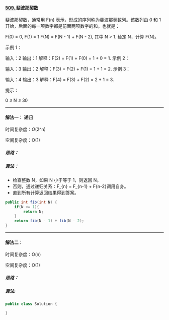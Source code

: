 #### [509. 斐波那契数](https://leetcode-cn.com/problems/fibonacci-number/)

斐波那契数，通常用 F(n) 表示，形成的序列称为斐波那契数列。该数列由 0 和 1 开始，后面的每一项数字都是前面两项数字的和。也就是：

F(0) = 0,   F(1) = 1
F(N) = F(N - 1) + F(N - 2), 其中 N > 1.
给定 N，计算 F(N)。

示例 1：

输入：2
输出：1
解释：F(2) = F(1) + F(0) = 1 + 0 = 1.
示例 2：

输入：3
输出：2
解释：F(3) = F(2) + F(1) = 1 + 1 = 2.
示例 3：

输入：4
输出：3
解释：F(4) = F(3) + F(2) = 2 + 1 = 3.


提示：

0 ≤ N ≤ 30

---

#### 解法一： 递归

时间复杂度：*O*(2^n)

空间复杂度：O(1)

##### 思路：

##### 算法：

- 检查整数 N，如果 N 小于等于 1，则返回 N。
- 否则，通过递归关系：F_{n} = F_{n-1} + F{n-2}调用自身。
- 直到所有计算返回结果得到答案。

```Java
public int fib(int N) {
    if(N <= 1){
        return N;
    }
    return fib(N - 1) + fib(N - 2);
}
```

---

#### 解法二：

时间复杂度：O(n)

空间复杂度：O(1)

##### 思路：

##### 算法:

```Java
public class Solution {
  
}    
```



